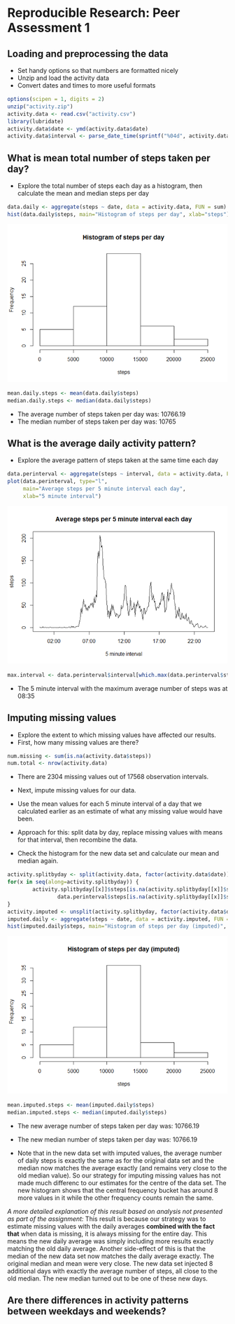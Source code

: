 # Reproducible Research: Peer Assessment 1


## Loading and preprocessing the data
* Set handy options so that numbers are formatted nicely
* Unzip and load the activity data
* Convert dates and times to more useful formats

```r
options(scipen = 1, digits = 2)
unzip("activity.zip")
activity.data <- read.csv("activity.csv")
library(lubridate)
activity.data$date <- ymd(activity.data$date)
activity.data$interval <- parse_date_time(sprintf("%04d", activity.data$interval), "H!M!")
```


## What is mean total number of steps taken per day?
* Explore the total number of steps each day as a histogram, then calculate the mean and median steps per day

```r
data.daily <- aggregate(steps ~ date, data = activity.data, FUN = sum)
hist(data.daily$steps, main="Histogram of steps per day", xlab="steps")
```

![](PA1_template_files/figure-html/meandailysteps-1.png) 

```r
mean.daily.steps <- mean(data.daily$steps)
median.daily.steps <- median(data.daily$steps)
```
* The average number of steps taken per day was: 10766.19
* The median number of steps taken per day was: 10765

## What is the average daily activity pattern?
* Explore the average pattern of steps taken at the same time each day

```r
data.perinterval <- aggregate(steps ~ interval, data = activity.data, FUN = mean)
plot(data.perinterval, type="l",
     main="Average steps per 5 minute interval each day", 
     xlab="5 minute interval")
```

![](PA1_template_files/figure-html/meanactivitypattern-1.png) 

```r
max.interval <- data.perinterval$interval[which.max(data.perinterval$steps)]
```

* The 5 minute interval with the maximum average number of steps was at 08:35


## Imputing missing values
* Explore the extent to which missing values have affected our results.
* First, how many missing values are there?

```r
num.missing <- sum(is.na(activity.data$steps))
num.total <- nrow(activity.data)
```
* There are 2304 missing values out of 17568 observation intervals.

* Next, impute missing values for our data. 
* Use the mean values for each 5 minute interval of a day that we calculated earlier as an estimate of what any missing value would have been.
* Approach for this: split data by day, replace missing values with means for that interval, then recombine the data.
* Check the histogram for the new data set and calculate our mean and median again.


```r
activity.splitbyday <- split(activity.data, factor(activity.data$date))
for(x in seq(along=activity.splitbyday)) {
        activity.splitbyday[[x]]$steps[is.na(activity.splitbyday[[x]]$steps)] <- 
                data.perinterval$steps[is.na(activity.splitbyday[[x]]$steps)]
}
activity.imputed <- unsplit(activity.splitbyday, factor(activity.data$date))
imputed.daily <- aggregate(steps ~ date, data = activity.imputed, FUN = sum)
hist(imputed.daily$steps, main="Histogram of steps per day (imputed)", xlab="steps")
```

![](PA1_template_files/figure-html/imputemissingvalues-1.png) 

```r
mean.imputed.steps <- mean(imputed.daily$steps)
median.imputed.steps <- median(imputed.daily$steps)
```
* The new average number of steps taken per day was: 10766.19
* The new median number of steps taken per day was: 10766.19

* Note that in the new data set with imputed values, the average number of daily steps is exactly the same as for the original data set and the median now matches the average exactly (and remains very close to the old median value). So our strategy for imputing missing values has not made much differenc to our estimates for the centre of the data set. The new histogram shows that the central frequency bucket has around 8 more values in it while the other frequency counts remain the same. 

_A more detailed explanation of this result based on analysis not presented as part of the assignment:_ 
This result is because our strategy was to estimate missing values with the daily averages __combined with the fact that__ when data is missing, it is always missing for the entire day. This means the new daily average was simply including more results exactly matching the old daily average. 
Another side-effect of this is that the median of the new data set now matches the daily average exactly. The original median and mean were very close. The new data set injected 8 additional days with exactly the average number of steps, all close to the old median. The new median turned out to be one of these new days.

## Are there differences in activity patterns between weekdays and weekends?
